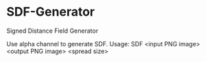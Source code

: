 SDF-Generator
=============

Signed Distance Field Generator

Use alpha channel to generate SDF.
Usage: SDF &lt;input PNG image> &lt;output PNG image> &lt;spread size>
